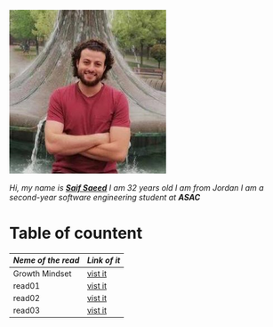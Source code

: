 
![saif](saif.jpeg)
 
*Hi, my name is [**Saif Saeed**](https://github.com/Saif-K-Saeed) I am 32 years old  I am from Jordan I am a second-year software engineering student at **ASAC*** 


 # Table of countent
*Neme of the read* | *Link of it* 
----- |-----|
Growth Mindset  | [vist it](https://saif-k-saeed.github.io/reading-notes/growthMindset)
read01 | [ vist it ](https://saif-k-saeed.github.io/reading-notes/read1)
read02 | [vist it  ](https://saif-k-saeed.github.io/reading-notes/read02)
read03 | [vist it  ](https://saif-k-saeed.github.io/reading-notes/read03)
